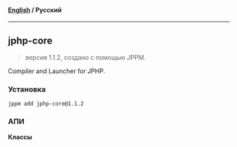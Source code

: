 #### [English](README.md) / **Русский**

---

## jphp-core
> версия 1.1.2, создано с помощью JPPM.

Compiler and Launcher for JPHP.

### Установка
```
jppm add jphp-core@1.1.2
```

### АПИ
**Классы**